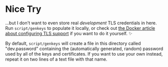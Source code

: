 # Nice Try

...but I don't want to even store real *development* TLS credentials in here. Run `script/genkeys` to populate it locally, or check out [the Docker article about configuring TLS support](https://docs.docker.com/articles/https/) if you want to do it yourself. :sparkles:

By default, `script/genkeys` will create a file in this directory called "dev.password" containing the (automatically generated, random) password used by all of the keys and certificates. If you want to use your own instead, repeat it on two lines of a text file with that name.
